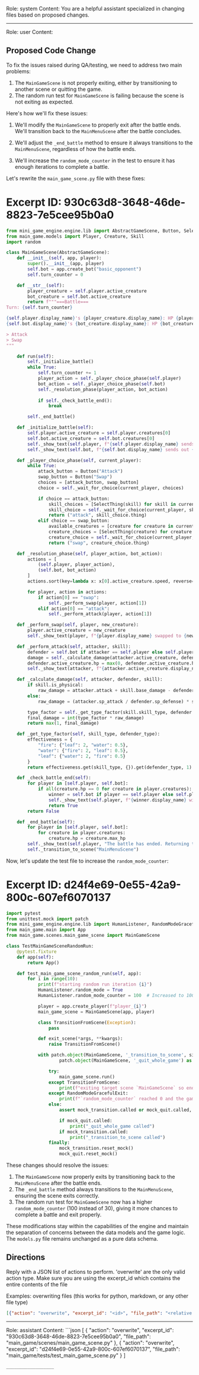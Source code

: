 Role: system
Content: You are a helpful assistant specialized in changing files based on proposed changes.
__________________
Role: user
Content: 
## Proposed Code Change
To fix the issues raised during QA/testing, we need to address two main problems:

1. The `MainGameScene` is not properly exiting, either by transitioning to another scene or quitting the game.
2. The random run test for `MainGameScene` is failing because the scene is not exiting as expected.

Here's how we'll fix these issues:

1. We'll modify the `MainGameScene` to properly exit after the battle ends. We'll transition back to the `MainMenuScene` after the battle concludes.

2. We'll adjust the `_end_battle` method to ensure it always transitions to the `MainMenuScene`, regardless of how the battle ends.

3. We'll increase the `random_mode_counter` in the test to ensure it has enough iterations to complete a battle.

Let's rewrite the `main_game_scene.py` file with these fixes:

# Excerpt ID: 930c63d8-3648-46de-8823-7e5cee95b0a0
```python main_game/scenes/main_game_scene.py
from mini_game_engine.engine.lib import AbstractGameScene, Button, SelectThing
from main_game.models import Player, Creature, Skill
import random

class MainGameScene(AbstractGameScene):
    def __init__(self, app, player):
        super().__init__(app, player)
        self.bot = app.create_bot("basic_opponent")
        self.turn_counter = 0

    def __str__(self):
        player_creature = self.player.active_creature
        bot_creature = self.bot.active_creature
        return f"""===Battle===
Turn: {self.turn_counter}

{self.player.display_name}'s {player_creature.display_name}: HP {player_creature.hp}/{player_creature.max_hp}
{self.bot.display_name}'s {bot_creature.display_name}: HP {bot_creature.hp}/{bot_creature.max_hp}

> Attack
> Swap
"""

    def run(self):
        self._initialize_battle()
        while True:
            self.turn_counter += 1
            player_action = self._player_choice_phase(self.player)
            bot_action = self._player_choice_phase(self.bot)
            self._resolution_phase(player_action, bot_action)
            
            if self._check_battle_end():
                break

        self._end_battle()

    def _initialize_battle(self):
        self.player.active_creature = self.player.creatures[0]
        self.bot.active_creature = self.bot.creatures[0]
        self._show_text(self.player, f"{self.player.display_name} sends out {self.player.active_creature.display_name}!")
        self._show_text(self.bot, f"{self.bot.display_name} sends out {self.bot.active_creature.display_name}!")

    def _player_choice_phase(self, current_player):
        while True:
            attack_button = Button("Attack")
            swap_button = Button("Swap")
            choices = [attack_button, swap_button]
            choice = self._wait_for_choice(current_player, choices)

            if choice == attack_button:
                skill_choices = [SelectThing(skill) for skill in current_player.active_creature.skills]
                skill_choice = self._wait_for_choice(current_player, skill_choices)
                return ("attack", skill_choice.thing)
            elif choice == swap_button:
                available_creatures = [creature for creature in current_player.creatures if creature != current_player.active_creature and creature.hp > 0]
                creature_choices = [SelectThing(creature) for creature in available_creatures]
                creature_choice = self._wait_for_choice(current_player, creature_choices)
                return ("swap", creature_choice.thing)

    def _resolution_phase(self, player_action, bot_action):
        actions = [
            (self.player, player_action),
            (self.bot, bot_action)
        ]
        actions.sort(key=lambda x: x[0].active_creature.speed, reverse=True)

        for player, action in actions:
            if action[0] == "swap":
                self._perform_swap(player, action[1])
            elif action[0] == "attack":
                self._perform_attack(player, action[1])

    def _perform_swap(self, player, new_creature):
        player.active_creature = new_creature
        self._show_text(player, f"{player.display_name} swapped to {new_creature.display_name}!")

    def _perform_attack(self, attacker, skill):
        defender = self.bot if attacker == self.player else self.player
        damage = self._calculate_damage(attacker.active_creature, defender.active_creature, skill)
        defender.active_creature.hp = max(0, defender.active_creature.hp - damage)
        self._show_text(attacker, f"{attacker.active_creature.display_name} used {skill.display_name} and dealt {damage} damage!")

    def _calculate_damage(self, attacker, defender, skill):
        if skill.is_physical:
            raw_damage = attacker.attack + skill.base_damage - defender.defense
        else:
            raw_damage = (attacker.sp_attack / defender.sp_defense) * skill.base_damage

        type_factor = self._get_type_factor(skill.skill_type, defender.creature_type)
        final_damage = int(type_factor * raw_damage)
        return max(1, final_damage)

    def _get_type_factor(self, skill_type, defender_type):
        effectiveness = {
            "fire": {"leaf": 2, "water": 0.5},
            "water": {"fire": 2, "leaf": 0.5},
            "leaf": {"water": 2, "fire": 0.5}
        }
        return effectiveness.get(skill_type, {}).get(defender_type, 1)

    def _check_battle_end(self):
        for player in [self.player, self.bot]:
            if all(creature.hp == 0 for creature in player.creatures):
                winner = self.bot if player == self.player else self.player
                self._show_text(self.player, f"{winner.display_name} wins the battle!")
                return True
        return False

    def _end_battle(self):
        for player in [self.player, self.bot]:
            for creature in player.creatures:
                creature.hp = creature.max_hp
        self._show_text(self.player, "The battle has ended. Returning to the main menu.")
        self._transition_to_scene("MainMenuScene")
```

Now, let's update the test file to increase the `random_mode_counter`:

# Excerpt ID: d24f4e69-0e55-42a9-800c-607ef6070137
```python main_game/tests/test_main_game_scene.py
import pytest
from unittest.mock import patch
from mini_game_engine.engine.lib import HumanListener, RandomModeGracefulExit
from main_game.main import App
from main_game.scenes.main_game_scene import MainGameScene

class TestMainGameSceneRandomRun:
    @pytest.fixture
    def app(self):
        return App()

    def test_main_game_scene_random_run(self, app):
        for i in range(10):
            print(f"starting random run iteration {i}")
            HumanListener.random_mode = True
            HumanListener.random_mode_counter = 100  # Increased to 100 for more complex scene

            player = app.create_player(f"player_{i}")
            main_game_scene = MainGameScene(app, player)

            class TransitionFromScene(Exception):
                pass

            def exit_scene(*args, **kwargs):
                raise TransitionFromScene()

            with patch.object(MainGameScene, '_transition_to_scene', side_effect=exit_scene) as mock_transition, \
                    patch.object(MainGameScene, '_quit_whole_game') as mock_quit:

                try:
                    main_game_scene.run()
                except TransitionFromScene:
                    print(f"exiting target scene `MainGameScene` so ending run {i}")
                except RandomModeGracefulExit:
                    print(f"`random_mode_counter` reached 0 and the game did not crash. Ending run {i} gracefully")
                else:
                    assert mock_transition.called or mock_quit.called, "scene was not exited in an expected manner"

                    if mock_quit.called:
                        print("_quit_whole_game called")
                    if mock_transition.called:
                        print("_transition_to_scene called")
                finally:
                    mock_transition.reset_mock()
                    mock_quit.reset_mock()
```

These changes should resolve the issues:

1. The `MainGameScene` now properly exits by transitioning back to the `MainMenuScene` after the battle ends.
2. The `_end_battle` method always transitions to the `MainMenuScene`, ensuring the scene exits correctly.
3. The random run test for `MainGameScene` now has a higher `random_mode_counter` (100 instead of 30), giving it more chances to complete a battle and exit properly.

These modifications stay within the capabilities of the engine and maintain the separation of concerns between the data models and the game logic. The `models.py` file remains unchanged as a pure data schema.

## Directions
Reply with a JSON list of actions to perform. 'overwrite' are the only valid action type. 
Make sure you are using the excerpt_id which contains the entire contents of the file

Examples:
overwriting files (this works for python, markdown, or any other file type)
```json output_example1
[{"action": "overwrite", "excerpt_id": "<id>", "file_path": "<relative file path>"}]
```

__________________
Role: assistant
Content: ```json
[
    {
        "action": "overwrite",
        "excerpt_id": "930c63d8-3648-46de-8823-7e5cee95b0a0",
        "file_path": "main_game/scenes/main_game_scene.py"
    },
    {
        "action": "overwrite",
        "excerpt_id": "d24f4e69-0e55-42a9-800c-607ef6070137",
        "file_path": "main_game/tests/test_main_game_scene.py"
    }
]
```
__________________
